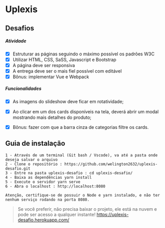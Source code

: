 # Uplexis

## Desafios

##### Atividade
- [x] Estruturar as páginas seguindo o máximo possível os padrões W3C
- [x] Utilizar HTML, CSS, SaSS, Javascript e Bootstrap
- [x] A página deve ser responsiva
- [x] A entrega deve ser o mais fiel possível com editável
- [x] Bônus: implementar Vue e Webpack

##### Funcionalidades
- [x] As imagens do slideshow deve ficar em rotatividade;
- [x] Ao clicar em um dos cards disponíveis na tela, deverá abrir um modal mostrando mais detalhes do produto;
- [x] Bônus: fazer com que a barra cinza de categorias filtre os cards.


## Guia de instalação
```
1 - Através de um terminal (Git bash / Vscode), va até a pasta onde deseja salvar o arquivo
2 - Clone o repositório : https://github.com/welington2632/uplexis-desafio.git
3 - Entre na pasta uplexis-desafio : cd uplexis-desafio/
4 - Baixa as dependências yarn install
5 - Execute o servidor yarn serve
6 - Abra o localhost : http://localhost:8080

Atenção, certifique-se de possuir o Node e yarn instalado, e não ter nenhum serviço rodando na porta 8080.
```
> Se você preferir, não precisa baixar o projeto, ele está na nuvem e pode ser acesso a qualquer instante! https://uplexis-desafio.herokuapp.com/
